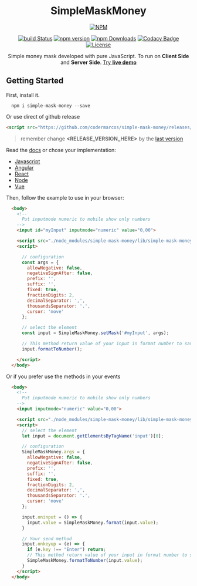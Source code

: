 <h1 align="center">SimpleMaskMoney</h1>

<p align="center">
  <a class="badge-align" href="https://nodei.co/npm/simple-mask-money/">
  <img src="https://nodei.co/npm/simple-mask-money.png?downloads=true&downloadRank=true" alt="NPM"></a>
</p>

<p align="center">
  <a class="badge-align" href="https://travis-ci.org/codermarcos/simple-mask-money"><img  src="https://travis-ci.org/codermarcos/simple-mask-money.svg?branch=master" alt="build Status"/></a>

  <a class="badge-align" href="https://badge.fury.io/js/simple-mask-money">
  <img src="https://badge.fury.io/js/simple-mask-money.svg" alt="npm version"></a>
  
  <a class="badge-align" href="https://www.npmjs.com/package/simple-mask-money">
  <img src="https://img.shields.io/npm/dm/simple-mask-money.svg" alt="npm Downloads"></a>
  
  <a class="badge-align" href="https://www.codacy.com/app/codermarcos/simple-mask-money?utm_source=github.com&amp;utm_medium=referral&amp;utm_content=codermarcos/simple-mask-money&amp;utm_campaign=Badge_Grade">
  <img src="https://api.codacy.com/project/badge/Grade/ee8f87689ae749b1822499995ef8d1d2" alt="Codacy Badge"></a>

  <a class="badge-align" href="https://opensource.org/licenses/Apache-2.0">
  <img src="https://img.shields.io/badge/License-Apache%202.0-blue.svg" alt="License"></a>
</p>

<p align="center">
  Simple money mask developed with pure JavaScript. To run on <b>Client Side</b> and <b>Server Side</b>.
  <a href="https://codermarcos.github.io/simple-mask-money/">Try <b>live demo</b></a> 
</p>

## Getting Started

First, install it.

```shell
  npm i simple-mask-money --save
```

Or use direct of github release

```html
<script src="https://github.com/codermarcos/simple-mask-money/releases/download/<RELEASE_VERSION_HERE>/simple-mask-money.js"></script>
```

> remember change **<RELEASE_VERSION_HERE>** by the [last version](https://github.com/codermarcos/simple-mask-money/releases/latest)

Read the [docs](docs/#readme) or chose your implementation:

* [Javascript](examples/javascript/#readme)
* [Angular](examples/angular#readme)
* [React](examples/react#readme)
* [Node](examples/node#readme)
* [Vue](examples/vue#readme)

Then, follow the example to use in your browser:

```html
  <body>
    <!-- 
      Put inputmode numeric to mobile show only numbers 
    -->
    <input id="myInput" inputmode="numeric" value="0,00">

    <script src="./node_modules/simple-mask-money/lib/simple-mask-money.js"></script>
    <script>

      // configuration
      const args = {
        allowNegative: false,
        negativeSignAfter: false,
        prefix: '',
        suffix: '',
        fixed: true,
        fractionDigits: 2,
        decimalSeparator: ',',
        thousandsSeparator: '.',
        cursor: 'move'
      };

      // select the element
      const input = SimpleMaskMoney.setMask('#myInput', args);

      // This method return value of your input in format number to save in your database
      input.formatToNumber();

    </script>
  </body>
```

Or if you prefer use the methods in your events

```html
  <body>
    <!-- 
      Put inputmode numeric to mobile show only numbers 
    -->
    <input inputmode="numeric" value="0,00">

    <script src="./node_modules/simple-mask-money/lib/simple-mask-money.js"></script>
    <script>
      // select the element
      let input = document.getElementsByTagName('input')[0];

      // configuration
      SimpleMaskMoney.args = {
        allowNegative: false,
        negativeSignAfter: false,
        prefix: '',
        suffix: '',
        fixed: true,
        fractionDigits: 2,
        decimalSeparator: ',',
        thousandsSeparator: '.',
        cursor: 'move'
      };

      input.oninput = () => {
        input.value = SimpleMaskMoney.format(input.value);
      }

      // Your send method
      input.onkeyup = (e) => {
        if (e.key !== "Enter") return;
        // This method return value of your input in format number to save in your database
        SimpleMaskMoney.formatToNumber(input.value);
      }
    </script>
  </body>
```
